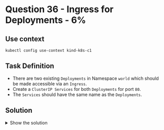 # Question 36 - Ingress for Deployments - 6%

## Use context

```shell
kubectl config use-context kind-k8s-c1
```

## Task Definition

- There are two existing `Deployments` in Namespace `world` which should be made accessible via an `Ingress`.
- Create a `ClusterIP Services` for both `Deployments` for port `80`.
- The `Services` should have the same name as the `Deployments`.

## Solution

<details>
  <summary>Show the solution</summary>

### Find the Deployments

```shell
k -n world get deployment

```

</details>